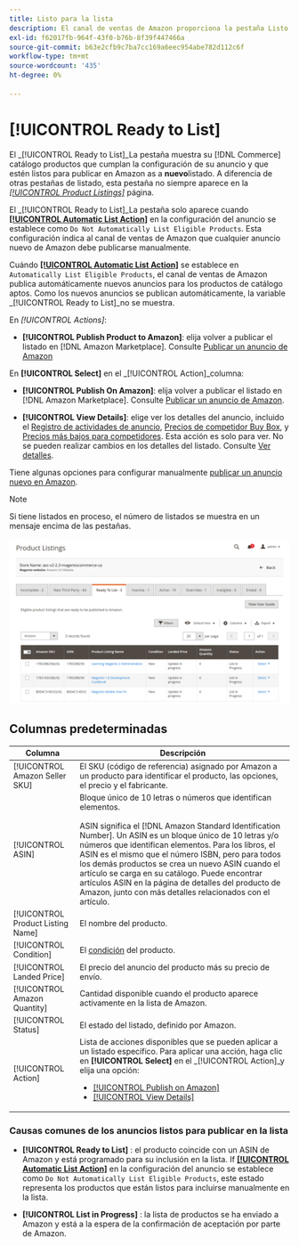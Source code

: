 ```yaml
---
title: Listo para la lista
description: El canal de ventas de Amazon proporciona la pestaña Listo para poner en venta para ayudarle a revisar los productos de Commerce que cumplen los requisitos, pero que no aparecen en la lista automáticamente.
exl-id: f62017fb-964f-43f0-b76b-8f39f447466a
source-git-commit: b63e2cfb9c7ba7cc169a6eec954abe782d112c6f
workflow-type: tm+mt
source-wordcount: '435'
ht-degree: 0%

---
```


# [!UICONTROL Ready to List]

El _[!UICONTROL Ready to List]_La pestaña muestra su [!DNL Commerce] catálogo productos que cumplan la configuración de su anuncio y que estén listos para publicar en Amazon as a **nuevo**listado. A diferencia de otras pestañas de listado, esta pestaña no siempre aparece en la [_[!UICONTROL Product Listings]_](./managing-product-listings.md) página.

El _[!UICONTROL Ready to List]_La pestaña solo aparece cuando [**[!UICONTROL Automatic List Action]**](./product-listing-actions.md) en la configuración del anuncio se establece como `Do Not Automatically List Eligible Products`. Esta configuración indica al canal de ventas de Amazon que cualquier anuncio nuevo de Amazon debe publicarse manualmente.

Cuándo [**[!UICONTROL Automatic List Action]**](./product-listing-actions.md) se establece en `Automatically List Eligible Products`, el canal de ventas de Amazon publica automáticamente nuevos anuncios para los productos de catálogo aptos. Como los nuevos anuncios se publican automáticamente, la variable _[!UICONTROL Ready to List]_no se muestra.

En _[!UICONTROL Actions]_:

- **[!UICONTROL Publish Product to Amazon]**: elija volver a publicar el listado en [!DNL Amazon Marketplace]. Consulte [Publicar un anuncio de Amazon](./publish-listings-manually.md)

En **[!UICONTROL Select]** en el _[!UICONTROL Action]_columna:

- **[!UICONTROL Publish On Amazon]**: elija volver a publicar el listado en [!DNL Amazon Marketplace]. Consulte [Publicar un anuncio de Amazon](./publish-listings-manually.md).

- **[!UICONTROL View Details]**: elige ver los detalles del anuncio, incluido el [Registro de actividades de anuncio](./product-listing-details.md#listing-activity-log), [Precios de competidor Buy Box](./product-listing-details.md#buy-box-competitor-pricing), y [Precios más bajos para competidores](./product-listing-details.md#lowest-competitor-pricing). Esta acción es solo para ver. No se pueden realizar cambios en los detalles del listado. Consulte [Ver detalles](./product-listing-details.md).

Tiene algunas opciones para configurar manualmente [publicar un anuncio nuevo en Amazon](./publish-listings-manually.md).

>[!NOTE]
>Si tiene listados en proceso, el número de listados se muestra en un mensaje encima de las pestañas.

![Listo para la lista](assets/amazon-ready-to-list.png)

## Columnas predeterminadas

| Columna | Descripción |
|---|---|
| [!UICONTROL Amazon Seller SKU] | El SKU (código de referencia) asignado por Amazon a un producto para identificar el producto, las opciones, el precio y el fabricante. |
| [!UICONTROL ASIN] | Bloque único de 10 letras o números que identifican elementos.<br><br>ASIN significa el [!DNL Amazon Standard Identification Number]. Un ASIN es un bloque único de 10 letras y/o números que identifican elementos. Para los libros, el ASIN es el mismo que el número ISBN, pero para todos los demás productos se crea un nuevo ASIN cuando el artículo se carga en su catálogo. Puede encontrar artículos ASIN en la página de detalles del producto de Amazon, junto con más detalles relacionados con el artículo. |
| [!UICONTROL Product Listing Name] | El nombre del producto. |
| [!UICONTROL Condition] | El [condición](./product-listing-condition.md) del producto. |
| [!UICONTROL Landed Price] | El precio del anuncio del producto más su precio de envío. |
| [!UICONTROL Amazon Quantity] | Cantidad disponible cuando el producto aparece activamente en la lista de Amazon. |
| [!UICONTROL Status] | El estado del listado, definido por Amazon. |
| [!UICONTROL Action] | Lista de acciones disponibles que se pueden aplicar a un listado específico. Para aplicar una acción, haga clic en **[!UICONTROL Select]** en el _[!UICONTROL Action]_y elija una opción:<ul><li>[[!UICONTROL Publish on Amazon]](./publish-listings-manually.md)</li><li>[[!UICONTROL View Details]](./product-listing-details.md)</li></ul> |

### Causas comunes de los anuncios listos para publicar en la lista

- **[!UICONTROL Ready to List]** : el producto coincide con un ASIN de Amazon y está programado para su inclusión en la lista. If [**[!UICONTROL Automatic List Action]**](./product-listing-actions.md) en la configuración del anuncio se establece como `Do Not Automatically List Eligible Products`, este estado representa los productos que están listos para incluirse manualmente en la lista.

- **[!UICONTROL List in Progress]** : la lista de productos se ha enviado a Amazon y está a la espera de la confirmación de aceptación por parte de Amazon.
